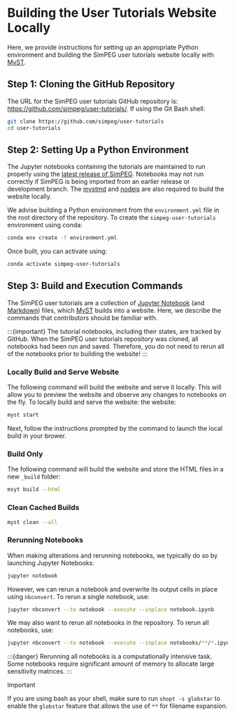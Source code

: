 Building the User Tutorials Website Locally
===========================================

Here, we provide instructions for setting up an appropriate Python environment and building the SimPEG user tutorials website locally with [MyST](https://mystmd.org/).

## Step 1: Cloning the GitHub Repository

The URL for the SimPEG user tutorials GitHub repository is: https://github.com/simpeg/user-tutorials/. If using the Git Bash shell:

```bash
git clone https://github.com/simpeg/user-tutorials
cd user-tutorials
```

## Step 2: Setting Up a Python Environment

The Jupyter notebooks containing the tutorials are maintained to run properly using the [latest release of SimPEG](https://github.com/simpeg/simpeg/releases).
Notebooks may not run correctly if SimPEG is being imported from an earlier release or development branch.
The [mystmd][install-mystmd] and [nodejs](https://nodejs.org/api/packages.html) are also required to build the website locally.

We advise building a Python environment from the `environment.yml` file in the root directory of the repository.
To create the `simpeg-user-tutorials` environment using conda:

```bash
conda env create -f environment.yml
```

Once built, you can activate using:

```bash
conda activate simpeg-user-tutorials
```

## Step 3: Build and Execution Commands

The SimPEG user tutorials are a collection of [Jupyter Notebook](https://jupyter.org/) (and [Markdown](https://www.markdownguide.org/getting-started/)) files,
which [MyST][mystmd.org] builds into a website. Here, we describe the commands that contributors should be familiar with.

:::{important}
The tutorial notebooks, including their states, are tracked by GitHub. When the SimPEG user tutorials repository was cloned, all notebooks had been run and saved. Therefore, you do not need to rerun all of the notebooks prior to building the website!
:::

### Locally Build and Serve Website

The following command will build the website and serve it locally.
This will allow you to preview the website and observe any changes to notebooks on the fly.
To locally build and serve the website:
the website:

```bash
myst start
```

Next, follow the instructions prompted by the command to launch the local build in your brower.

### Build Only

The following command will build the website and store the HTML files in
a new `_build` folder:

```bash
msyt build --html
```

### Clean Cached Builds

```bash
myst clean --all
```

### Rerunning Notebooks

When making alterations and rerunning notebooks, we typically do so by launching Jupyter Notebooks:

```bash
jupyter notebook
```

However, we can rerun a notebook and overwrite its output cells in place using `nbconvert`.
To rerun a single notebook, use:

```bash
jupyter nbconvert --to notebook --execute --inplace notebook.ipynb
```

We may also want to rerun all notebooks in the repository.
To rerun all notebooks, use:

```bash
jupyter nbconvert --to notebook --execute --inplace notebooks/**/*.ipynb
```

:::{danger}
Rerunning all notebooks is a computationally intensive task. Some notebooks
require significant amount of memory to allocate large sensitivity matrices.
:::

> [!IMPORTANT]
> If you are using bash as your shell, make sure to run `shopt -s
> globstar` to enable the `globstar` feature that allows the use of `**` for
> filename expansion.




[install-mystmd]: https://mystmd.org/guide/quickstart
[jupyter]: https://jupyter.org
[mystmd.org]: https://mystmd.org

